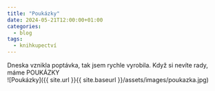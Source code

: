 ```yaml
---
title: "Poukázky"
date: 2024-05-21T12:00:00+01:00
categories:
  - blog
tags:
  - knihkupectví
---
```


Dneska vznikla poptávka,  tak jsem rychle vyrobila.
Když si nevíte rady, máme POUKÁZKY  
![Poukázky]({{ site.url }}{{ site.baseurl }}/assets/images/poukazka.jpg)
